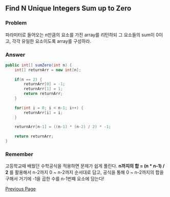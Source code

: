 ## Find N Unique Integers Sum up to Zero

### Problem

파라미터로 들어오는 n만큼의 요소를 가진 array를 리턴하되 그 요소들의 sum이 0이고, 각각 유일한 요소이도록 array를 구성하라.

### Answer

```java
public int[] sumZero(int n) {
    int[] returnArr = new int[n];
    
    if(n == 2) {
        returnArr[0] = -1;
        returnArr[1] = 1;
        return returnArr;
    }
    
    for(int i = 0; i < n-1; i++) {
        returnArr[i] = i;
    }
    
    returnArr[n-1] = ((n-1) * (n-2) / 2) * -1;
    
    return returnArr;
}
```

### Remember
고등학교때 배웠던 수학공식을 적용하면 문제가 쉽게 풀린다.
**n까지의 합 = (n * n-1) / 2** 를 활용해서 n-2까지 0 ~ n-2까지 순서대로 담고,
공식을 통해 0 ~ n-2까지의 합을 구해서 거기에 -1을 곱한 수를 n-1번째 요소에 담는다!

[Previous Page](./20210516) 
<!-- / [Next Page](./another-page.html) -->